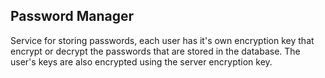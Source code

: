 ## Password Manager


Service for storing passwords, each user has it's own encryption key that encrypt or decrypt the passwords that are stored in the database.
The user's keys are also encrypted using the server encryption key.
